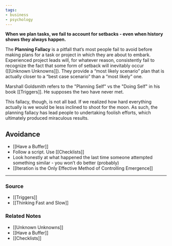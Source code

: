 ```yaml
---
tags:
- business
- psychology
---
```

**When we plan tasks, we fail to account for setbacks - even when history shows they always happen.**

The **Planning Fallacy** is a pitfall that’s most people fail to avoid before making plans for a task or project in which they are about to embark. Experienced project leads will, for whatever reason, consistently fail to recognize the fact that some form of setback will inevitably occur ([[Unknown Unknowns]]). They provide a “most likely scenario” plan that is actually closer to a “best case scenario” than a “most likely” one. 

Marshall Goldsmith refers to the "Planning Self" vs the "Doing Self" in his book [[Triggers]]. He supposes the two have never met.

This fallacy, though, is not all bad. If we realized how hard everything actually is we would be less inclined to shoot for the moon. As such, the planning fallacy has lead people to undertaking foolish efforts, which ultimately produced miraculous results. 

## Avoidance

- [[Have a Buffer]]
- Follow a script. Use [[Checklists]]
- Look honestly at what happened the last time someone attempted something similar - you won’t do better (probably)
- [[Iteration is the Only Effective Method of Controlling Emergence]]

---
### Source
- [[Triggers]]
- [[Thinking Fast and Slow]]

### Related Notes
- [[Unknown Unknowns]] 
- [[Have a Buffer]] 
- [[Checklists]]